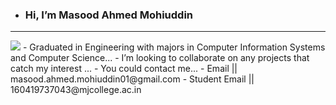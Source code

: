 -  <h3> Hi, I’m Masood Ahmed Mohiuddin </h3>
<hr>
<img src="https://www.google.com/url?sa=i&url=https%3A%2F%2Fwww.flutlicht.biz%2F2016%2F02%2Flinkedin-fuer-unternehmen-nutzen-einsteiger-tipps%2F&psig=AOvVaw1iVbDSNIwvTojV8vBdBNWm&ust=1756295105767000&source=images&cd=vfe&opi=89978449&ved=0CBUQjRxqFwoTCOC73aKzqI8DFQAAAAAdAAAAABAE", a="https://www.linkedin.com/in/masood-ahmed-mohiuddin/" >
-  Graduated in Engineering with majors in Computer Information Systems and Computer Science...
-  I’m looking to collaborate on any projects that catch my interest ...
-  You could contact me...
- Email         || masood.ahmed.mohiuddin01@gmail.com  
- Student Email || 160419737043@mjcollege.ac.in


<!---
keenshi/keenshi is a ✨ special ✨ repository because its `README.md` (this file) appears on your GitHub profile.
You can click the Preview link to take a look at your changes.
--->
